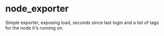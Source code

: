 node_exporter
=============

Simple exporter, exposing load, seconds since last login and a list of tags for the node it's running on.